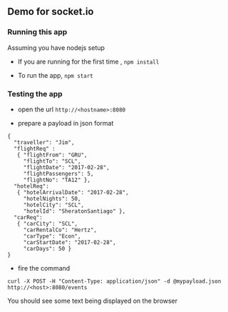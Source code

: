 ## Demo for socket.io

### Running this app

Assuming you have nodejs setup

  * If you are running for the first time , `npm install` 

  * To run the app, `npm start`

### Testing the app

  * open the url `http://<hostname>:8080`

  * prepare a payload in json format

  ```
  { 
    "traveller": "Jim",  
    "flightReq" : 
     { "flightFrom": "GRU",
       "flightTo": "SCL",
       "flightDate": "2017-02-28",
       "flightPassengers": 5,
       "flightNo": "TA12" },
    "hotelReq": 
     { "hotelArrivalDate": "2017-02-28",
       "hotelNights": 50,
       "hotelCity": "SCL",
       "hotelId": "SheratonSantiago" },
    "carReq": 
     { "carCity": "SCL",
       "carRentalCo": "Hertz",
       "carType": "Econ",
       "carStartDate": "2017-02-28",
       "carDays": 50 } 
  }

```


  * fire the command 

  `curl -X POST -H "Content-Type: application/json" -d @mypayload.json http://<host>:8080/events`

  You should see some text being displayed on the browser
